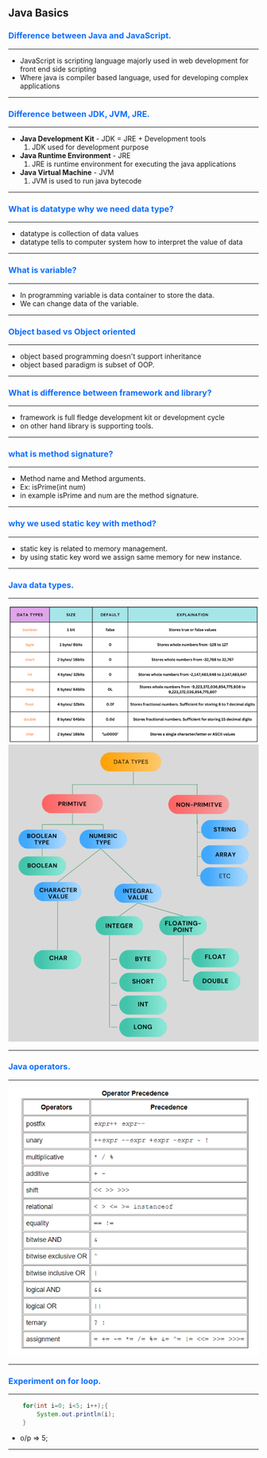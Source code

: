 ## Java Basics

### <span style="color:#0d6efd">Difference between Java and JavaScript.</span>

---
- JavaScript is scripting language majorly used in web development for front end side scripting
- Where java is compiler based language, used for developing complex applications

---

### <span style="color:#0d6efd">Difference between JDK, JVM, JRE.</span>

---
- **Java Development Kit** - JDK = JRE + Development tools
    1. JDK used for development purpose
- **Java Runtime Environment** - JRE
    1. JRE is runtime environment for executing the java applications
- **Java Virtual Machine** - JVM 
    1. JVM is used to run java bytecode

---

### <span style="color:#0d6efd">What is datatype why we need data type?</span>

---
- datatype is collection of data values
- datatype tells to computer system how to interpret the value of data

---

### <span style="color:#0d6efd">What is variable?</span>

---
- In programming variable is data container to store the data.
- We can change data of the variable.

---

### <span style="color:#0d6efd">Object based vs Object oriented</span>

---
- object based programming doesn't support inheritance 
- object based paradigm is subset of OOP.

---

### <span style="color:#0d6efd">What is difference between framework and library?</span>

---
- framework is full fledge development kit or development cycle
- on other hand library is supporting tools.

---

### <span style="color:#0d6efd">what is method signature?</span>

---
- Method name and Method arguments.
- Ex: isPrime(int num) 
- in example isPrime and num are the method signature.

---

### <span style="color:#0d6efd">why we used static key with method?</span>

---
- static key is related to memory management.
- by using static key word we assign same memory for new instance.

---

### <span style="color:#0d6efd">Java data types.</span>

---
![operator table](./images/data-type.png)
![operator table](./images/data-type-tree-diagram.png)

---

### <span style="color:#0d6efd">Java operators.</span>

---
![operator table](./images/java-operators.png)

---

### <span style="color:#0d6efd">Experiment on for loop.</span>

---

```java
    for(int i=0; i<5; i++);{
        System.out.println(i);
    }
```
- o/p => 5;

---